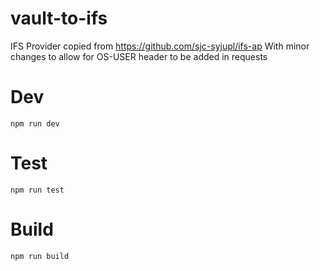 # vault-to-ifs

IFS Provider copied from https://github.com/sjc-syjupl/ifs-ap
With minor changes to allow for OS-USER header to be added in requests

# Dev
`npm run dev`

# Test
`npm run test`

# Build
`npm run build` 